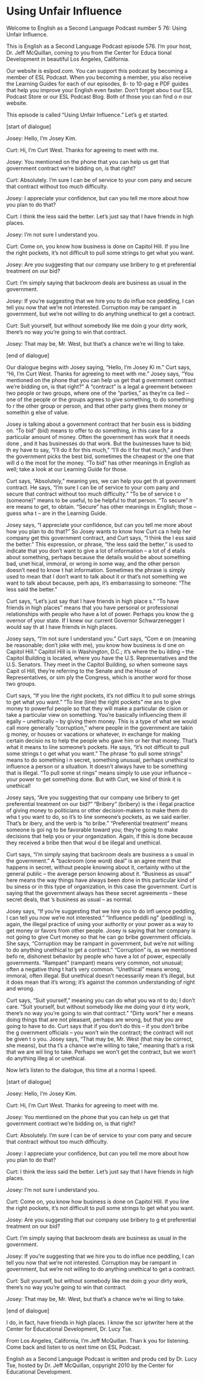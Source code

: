 # Using Unfair Influence

Welcome to English as a Second Language Podcast number 5 76: Using Unfair Influence. 

This is English as a Second Language Podcast episode 576.  I’m your host, Dr. Jeff McQuillan, coming to you from the Center for Educa tional Development in beautiful Los Angeles, California. 

Our website is eslpod.com.  You can support this podcast by becoming a member of ESL Podcast.  When you becoming a member, you  also receive the Learning Guides for each of our episodes, 8- to 10-pag e PDF guides that help you improve your English even faster.  Don’t forget abou t our ESL Podcast Store or our ESL Podcast Blog.  Both of those you can find o n our website. 

This episode is called “Using Unfair Influence.”  Let’s g et started. 

[start of dialogue] 

Josey:  Hello, I’m Josey Kim. 

Curt:  Hi, I’m Curt West.  Thanks for agreeing to meet  with me.   

Josey:  You mentioned on the phone that you can help us get that government contract we’re bidding on, is that right? 

Curt:  Absolutely.  I’m sure I can be of service to your com pany and secure that contract without too much difficulty. 

Josey:  I appreciate your confidence, but can you tell me  more about how you plan to do that? 

Curt:  I think the less said the better.  Let’s just say that I have friends in high places. 

Josey:  I’m not sure I understand you. 

Curt:  Come on, you know how business is done on Capitol Hill.  If you line the right pockets, it’s not difficult to pull some strings to get what you want. 

 Josey:  Are you suggesting that our company use bribery to g et preferential treatment on our bid? 

Curt:  I’m simply saying that backroom deals are business as usual in the government. 

Josey:  If you’re suggesting that we hire you to do influe nce peddling, I can tell you now that we’re not interested.  Corruption may be rampant in government, but we’re not willing to do anything unethical to get  a contract. 

Curt:  Suit yourself, but without somebody like me doin g your dirty work, there’s no way you’re going to win that contract. 

Josey:  That may be, Mr. West, but that’s a chance we’re wi lling to take. 

[end of dialogue] 

Our dialogue begins with Josey saying, “Hello, I’m Josey Ki m.”  Curt says, “Hi, I’m Curt West.  Thanks for agreeing to meet with me.”  Josey says, “You mentioned on the phone that you can help us get that g overnment contract we’re bidding on, is that right?”  A “contract” is a legal a greement between two people or two groups, where one of the “parties,” as they’re ca lled – one of the people or the groups agrees to give something, to do something fo r the other group or person, and that other party gives them money or somethin g else of value. 

Josey is talking about a government contract that her busin ess is bidding on.  “To bid” (bid) means to offer to do something, in this case  for a particular amount of money.  Often the government has work that it needs done , and it has businesses do that work.  But the businesses have to bid; th ey have to say, “I’ll do it for this much,” “I’ll do it for that much,” and then the government picks the best bid, sometimes the cheapest or the one that will d o the most for the money. “To bid” has other meanings in English as well; take a look at our Learning Guide for those. 

Curt says, “Absolutely,” meaning yes, we can help you get th at government contract.  He says, “I’m sure I can be of service to your com pany and secure that contract without too much difficulty.”  “To be of service t o (someone)” means to be useful, to be helpful to that person.  “To secure” h ere means to get, to obtain. “Secure” has other meanings in English; those – guess wha t – are in the Learning Guide. 

 Josey says, “I appreciate your confidence, but can you tell me more about how you plan to do that?”  So Josey wants to know how Curt ca n help her company get this government contract, and Curt says, “I think the l ess said the better.” This expression, or phrase, “the less said the better,” is used to indicate that you don’t want to give a lot of information – a lot of d etails about something, perhaps because the details would be about something bad, unet hical, immoral, or wrong in some way, and the other person doesn’t need to know t hat information. Sometimes the phrase is simply used to mean that I don’t want to talk about it or that’s not something we want to talk about because, perh aps, it’s embarrassing to someone: “The less said the better.”   

Curt says, “Let’s just say that I have friends in high place s.”  “To have friends in high places” means that you have personal or professional relationships with people who have a lot of power.  Perhaps you know the g overnor of your state.  If I knew our current Governor Schwarzenegger I would say th at I have friends in high places. 

Josey says, “I’m not sure I understand you.”  Curt says, “Com e on (meaning be reasonable; don’t joke with me), you know how business is d one on Capitol Hill.” Capitol Hill is in Washington, D.C.; it’s where the bu ilding – the Capitol Building is located, where you have the U.S. Representatives and the  U.S. Senators.  They meet in the Capitol Building, so when someone says Capit ol Hill, they’re referring to the Senate and the House of Representatives, or sim ply the Congress, which is another word for those two groups. 

Curt says, “If you line the right pockets, it’s not difficu lt to pull some strings to get what you want.”  “To line (line) the right pockets” me ans to give money to powerful people so that they will make a particular de cision or take a particular view on something.  You’re basically influencing them ill egally – unethically – by giving them money.  This is a type of what we would call more generally “corruption,” where people in the government are takin g money, or houses or vacations or whatever, in exchange for making certain decisio ns to help the people who gave him or her that money.  That’s what it  means to line someone’s pockets.  He says, “it’s not difficult to pull some strings t o get what you want.” The phrase “to pull some strings” means to do something i n secret, something unusual, perhaps unethical to influence a person or a  situation.  It doesn’t always have to be something that is illegal.  “To pull some st rings” means simply to use your influence – your power to get something done.  But  with Curt, we kind of think it is unethical! 

 Josey says, “Are you suggesting that our company use bribery to get preferential treatment on our bid?”  “Bribery” (bribery) is the i llegal practice of giving money to politicians or other decision-makers to make them do wha t you want to do, so it’s to line someone’s pockets, as we said earlier.  That’s br ibery, and the verb is “to bribe.”  “Preferential treatment” means someone is goi ng to be favorable toward you; they’re going to make decisions that help you or your  organization.  Again, if this is done because they received a bribe then that woul d be illegal and unethical. 

Curt says, “I’m simply saying that backroom deals are business a s usual in the government.”  A “backroom (one word) deal” is an agree ment that happens in secret, without people knowing about it, certainly witho ut the general public – the average person knowing about it.  “Business as usual” here means the way things have always been done in this particular kind of bu siness or in this type of organization, in this case the government.  Curt is saying  that the government always has these secret agreements – these secret deals, that ’s business as usual – as normal. 

Josey says, “If you’re suggesting that we hire you to do infl uence peddling, I can tell you now we’re not interested.”  “Influence peddli ng” (peddling) is, again, the illegal practice of using your authority or your power as a way to get money or favors from other people.  Josey is saying that her company is not going to give Curt money so that he can go bribe government officials.  She says, “Corruption may be rampant in government, but we’re not willing to do anything unethical to get a contract.”  “Corruption” is, as we mentioned befo re, dishonest behavior by people who have a lot of power, especially governments.  “Rampant” (rampant) means very common, not unusual; often a negative thing t hat’s very common. “Unethical” means wrong, immoral, often illegal.  But  unethical doesn’t necessarily mean it’s illegal, but it does mean that it’s wrong; it’s against the common understanding of right and wrong. 

Curt says, “Suit yourself,” meaning you can do what you wa nt to do; I don’t care. “Suit yourself, but without somebody like me doing your d irty work, there’s no way you’re going to win that contract.”  “Dirty work” her e means doing things that are not pleasant, perhaps are wrong, but that you are going to have to do.  Curt says that if you don’t do this – if you don’t bribe the g overnment officials – you won’t win the contract; the contract will not be given t o you.  Josey says, “That may be, Mr. West (that may be correct, she means), but tha t’s a chance we’re willing to take,” meaning that’s a risk that we are wil ling to take.  Perhaps we won’t get the contract, but we won’t do anything illeg al or unethical. 

 Now let’s listen to the dialogue, this time at a norma l speed. 

[start of dialogue] 

Josey:  Hello, I’m Josey Kim. 

Curt:  Hi, I’m Curt West.  Thanks for agreeing to meet  with me.   

Josey:  You mentioned on the phone that you can help us get that government contract we’re bidding on, is that right? 

Curt:  Absolutely.  I’m sure I can be of service to your com pany and secure that contract without too much difficulty. 

Josey:  I appreciate your confidence, but can you tell me  more about how you plan to do that? 

Curt:  I think the less said the better.  Let’s just say that I have friends in high places. 

Josey:  I’m not sure I understand you. 

Curt:  Come on, you know how business is done on Capitol Hill.  If you line the right pockets, it’s not difficult to pull some strings to get what you want. 

Josey:  Are you suggesting that our company use bribery to g et preferential treatment on our bid? 

Curt:  I’m simply saying that backroom deals are business as usual in the government. 

Josey:  If you’re suggesting that we hire you to do influe nce peddling, I can tell you now that we’re not interested.  Corruption may be rampant in government, but we’re not willing to do anything unethical to get  a contract. 

Curt:  Suit yourself, but without somebody like me doin g your dirty work, there’s no way you’re going to win that contract. 

Josey:  That may be, Mr. West, but that’s a chance we’re wi lling to take. 

[end of dialogue]  

 I do, in fact, have friends in high places.  I know the scr iptwriter here at the Center for Educational Development, Dr. Lucy Tse.   

From Los Angeles, California, I’m Jeff McQuillan.  Than k you for listening.  Come back and listen to us next time on ESL Podcast. 

English as a Second Language Podcast is written and produ ced by Dr. Lucy Tse, hosted by Dr. Jeff McQuillan, copyright 2010 by the Center  for Educational Development.

